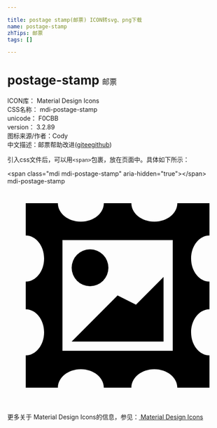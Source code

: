 ```yaml
---

title: postage stamp(邮票) ICON转svg、png下载
name: postage-stamp
zhTips: 邮票
tags: []

---
```


# postage-stamp  <small style="font-size: 60%;font-weight: 100">邮票</small>


<div class="detail-page">
<p>
<span>
ICON库：
<span class="badge-secondary badge">Material Design Icons</span> 
</span>
<br/>
<span>
CSS名称：
<span class="badge-secondary badge">mdi-postage-stamp</span> 
</span>
<br/>
<span>
unicode：
<span class="badge-secondary badge">F0CBB</span> 
<copy-btn content='F0CBB' btn-title=""></copy-btn>
<copy-btn :content='String.fromCodePoint(parseInt("F0CBB", 16))' btn-title="复制U"></copy-btn>
</span>
<br/>
<span>
version：
<span class="badge-secondary badge">3.2.89</span> 
</span>
<br/>
<span>图标来源/作者：<span class="badge-light badge">Cody</span></span> 
<br/>
<span class="zh-detail">中文描述：<span class="badge-primary badge">邮票</span><span class="help-link"><span>帮助改进</span>(<a href="https://gitee.com/liuwave/icon-helper/edit/master/json/material/postage-stamp.json" target="_blank" rel="noopener noreferrer">gitee</a><a href="https://github.com/liuwave/icon-helper/edit/master/json/material/postage-stamp.json" target="_blank" rel="noopener noreferrer">github</a></span>)</span><br/>
</p>
</div>
<div class="alert alert-dark">
  <i class="mdi mdi-postage-stamp mdi-48px"></i>
  <i class="mdi mdi-postage-stamp mdi-36px"></i>
  <i class="mdi mdi-postage-stamp mdi-24px"></i>
  <i class="mdi mdi-postage-stamp mdi-18px"></i>
</div>
<div>
  <p>引入css文件后，可以用<code>&lt;span&gt;</code>包裹，放在页面中。具体如下所示：    
  </p>
  <div class="alert alert-primary" style="font-size: 14px">
    &lt;span class="mdi mdi-postage-stamp" aria-hidden="true"&gt;&lt;/span&gt;
    <copy-btn content='<span class="mdi mdi-postage-stamp" aria-hidden="true"></span>'></copy-btn>
  </div>
  <div class="alert alert-secondary">
    <i class="mdi mdi-postage-stamp"
    style="font-size: 24px"
    aria-hidden="true"></i> mdi-postage-stamp
    <copy-btn content="mdi-postage-stamp" btn-title="复制图标名称"></copy-btn>
  </div>
</div>
<div id="svg" class="svg-wrap">
<svg xmlns="http://www.w3.org/2000/svg" viewBox="0 0 24 24"><path d="M2,2V5.5C3.1,5.5 4,6.62 4,8C4,9.38 3.1,10.5 2,10.5V13.5C3.1,13.5 4,14.62 4,16C4,17.38 3.1,18.5 2,18.5V22H5.5C5.5,20.9 6.62,20 8,20C9.38,20 10.5,20.9 10.5,22H13.5C13.5,20.9 14.62,20 16,20C17.38,20 18.5,20.9 18.5,22H22V18.5C20.9,18.5 20,17.38 20,16V16C20,14.62 20.9,13.5 22,13.5V10.5C20.9,10.5 20,9.38 20,8V8C20,6.62 20.9,5.5 22,5.5V2H18.5C18.5,3.1 17.38,4 16,4C14.62,4 13.5,3.1 13.5,2H10.5C10.5,3.1 9.38,4 8,4C6.62,4 5.5,3.1 5.5,2H2M6,6H18V18H6V6M9,7A2,2 0 0,0 7,9A2,2 0 0,0 9,11A2,2 0 0,0 11,9A2,2 0 0,0 9,7M17,10L14,13L12,12L7,17H17V10Z" /></svg>
</div>
<detail full-name='mdi-postage-stamp'></detail>
    
<div><p>更多关于 Material Design Icons的信息，参见：<a target="_blank" href="https://iconhelper.cn/material.html"> Material Design Icons</a>
</p></div>
